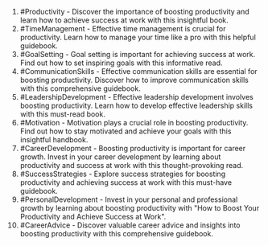 1. #Productivity - Discover the importance of boosting productivity and learn how to achieve success at work with this insightful book.
2. #TimeManagement - Effective time management is crucial for productivity. Learn how to manage your time like a pro with this helpful guidebook.
3. #GoalSetting - Goal setting is important for achieving success at work. Find out how to set inspiring goals with this informative read.
4. #CommunicationSkills - Effective communication skills are essential for boosting productivity. Discover how to improve communication skills with this comprehensive guidebook.
5. #LeadershipDevelopment - Effective leadership development involves boosting productivity. Learn how to develop effective leadership skills with this must-read book.
6. #Motivation - Motivation plays a crucial role in boosting productivity. Find out how to stay motivated and achieve your goals with this insightful handbook.
7. #CareerDevelopment - Boosting productivity is important for career growth. Invest in your career development by learning about productivity and success at work with this thought-provoking read.
8. #SuccessStrategies - Explore success strategies for boosting productivity and achieving success at work with this must-have guidebook.
9. #PersonalDevelopment - Invest in your personal and professional growth by learning about boosting productivity with "How to Boost Your Productivity and Achieve Success at Work".
10. #CareerAdvice - Discover valuable career advice and insights into boosting productivity with this comprehensive guidebook.
